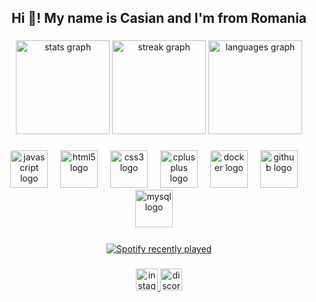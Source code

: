 <h2 align="center">Hi 👋! My name is Casian and I'm from Romania</h2>

###

<div align="center">
  <img src="https://github-readme-stats.vercel.app/api?username=blu133721&hide_title=false&hide_rank=false&show_icons=true&include_all_commits=true&count_private=true&disable_animations=false&theme=dracula&locale=en&hide_border=false" height="150" alt="stats graph"  />
  <img src="https://streak-stats.demolab.com?user=blu133721&locale=en&mode=daily&theme=dracula&hide_border=false&border_radius=5" height="150" alt="streak graph"  />
  <img src="https://github-readme-stats.vercel.app/api/top-langs?username=blu133721&locale=en&hide_title=false&layout=compact&card_width=320&langs_count=5&theme=dracula&hide_border=false" height="150" alt="languages graph"  />
</div>

###

<div align="center">
  <img src="https://skillicons.dev/icons?i=js" height="60" alt="javascript logo"  />
  <img width="12" />
  <img src="https://skillicons.dev/icons?i=html" height="60" alt="html5 logo"  />
  <img width="12" />
  <img src="https://skillicons.dev/icons?i=css" height="60" alt="css3 logo"  />
  <img width="12" />
  <img src="https://skillicons.dev/icons?i=cpp" height="60" alt="cplusplus logo"  />
  <img width="12" />
  <img src="https://skillicons.dev/icons?i=docker" height="60" alt="docker logo"  />
  <img width="12" />
  <img src="https://skillicons.dev/icons?i=github" height="60" alt="github logo"  />
  <img width="12" />
  <img src="https://skillicons.dev/icons?i=mysql" height="60" alt="mysql logo"  />
  <img width="12" />
</div>

###

<div align="center">
  <a href="https://open.spotify.com/user/31cg5lzg5v3n2saudfkezc7bv7je">
    <img src="https://spotify-recently-played-readme.vercel.app/api?user=31cg5lzg5v3n2saudfkezc7bv7je&count=5&unique=true" alt="Spotify recently played"  />
  </a>
</div>

###

<div align="center">
  <a href="https://instagram.com/casian.b21" target="_blank">
    <img src="https://img.shields.io/static/v1?message=Instagram&logo=instagram&label=&color=E4405F&logoColor=white&labelColor=&style=for-the-badge" height="35" alt="instagram logo"  />
  </a>
  <a href="https://discord.com/users/1142001023196606545" target="_blank">
    <img src="https://img.shields.io/static/v1?message=Discord&logo=discord&label=&color=7289DA&logoColor=white&labelColor=&style=for-the-badge" height="35" alt="discord logo"  />
  </a>
</div>

###

<br clear="both">

###
